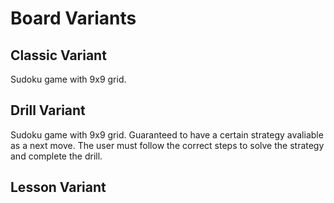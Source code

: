 # Board Variants

## Classic Variant

Sudoku game with 9x9 grid.

## Drill Variant

Sudoku game with 9x9 grid. Guaranteed to have a certain strategy avaliable as a next move. The user must follow the correct steps to solve the strategy and complete the drill.

## Lesson Variant
